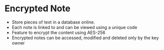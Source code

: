 # Encrypted Note

- Store pieces of text in a database online.
- Each note is linked to and can be viewed using a unique code
- Feature to encrypt the content using AES-256
- Encrypted notes can be accessed, modified and deleted only by the key owner

